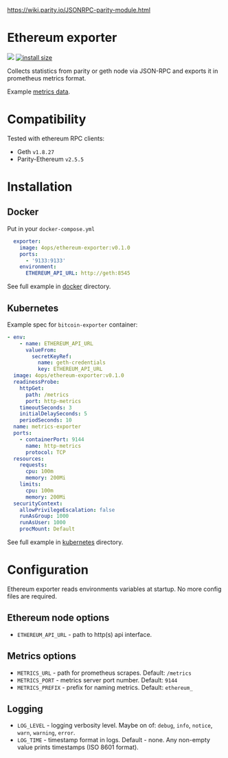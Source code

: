 https://wiki.parity.io/JSONRPC-parity-module.html

# Ethereum exporter

[![](https://images.microbadger.com/badges/image/4ops/ethereum-exporter.svg)](https://hub.docker.com/r/4ops/ethereum-exporter 'View on Docker Hub') [![install size](https://packagephobia.now.sh/badge?p=ethereum-exporter)](https://packagephobia.now.sh/result?p=ethereum-exporter)

Collects statistics from parity or geth node via JSON-RPC and exports it in prometheus metrics format.

Example [metrics data](https://github.com/4ops/bitcoin-exporter/blob/master/examples/).

# Compatibility

Tested with ethereum RPC clients:

- Geth `v1.8.27`
- Parity-Ethereum `v2.5.5`

# Installation

## Docker

Put in your `docker-compose.yml`

```YAML
  exporter:
    image: 4ops/ethereum-exporter:v0.1.0
    ports:
      - '9133:9133'
    environment:
      ETHEREUM_API_URL: http://geth:8545
```

See full example in [docker](https://github.com/4ops/bitcoin-exporter/tree/master/examples/docker) directory.

## Kubernetes

Example spec for `bitcoin-exporter` container:

```YAML
- env:
    - name: ETHEREUM_API_URL
      valueFrom:
        secretKeyRef:
          name: geth-credentials
          key: ETHEREUM_API_URL
  image: 4ops/ethereum-exporter:v0.1.0
  readinessProbe:
    httpGet:
      path: /metrics
      port: http-metrics
    timeoutSeconds: 3
    initialDelaySeconds: 5
    periodSeconds: 10
  name: metrics-exporter
  ports:
    - containerPort: 9144
      name: http-metrics
      protocol: TCP
  resources:
    requests:
      cpu: 100m
      memory: 200Mi
    limits:
      cpu: 100m
      memory: 200Mi
  securityContext:
    allowPrivilegeEscalation: false
    runAsGroup: 1000
    runAsUser: 1000
    procMount: Default
```

See full example in [kubernetes](https://github.com/4ops/ethereum-exporter/tree/master/examples/kubernetes) directory.

# Configuration

Ethereum exporter reads environments variables at startup. No more config files are required.

## Ethereum node options

- `ETHEREUM_API_URL` - path to http(s) api interface.

## Metrics options

- `METRICS_URL` - path for prometheus scrapes. Default: `/metrics`
- `METRICS_PORT` - metrics server port number. Default: `9144`
- `METRICS_PREFIX` - prefix for naming metrics. Default: `ethereum_`

## Logging

- `LOG_LEVEL` - logging verbosity level. Maybe on of: `debug`, `info`, `notice`, `warn`, `warning`, `error`.
- `LOG_TIME` - timestamp format in logs. Default - none. Any non-empty value prints timestamps (ISO 8601 format).

